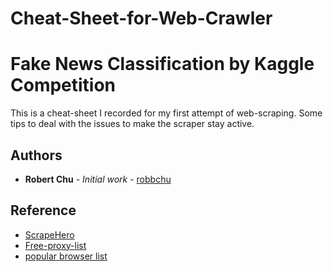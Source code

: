 # Cheat-Sheet-for-Web-Crawler
# Fake News Classification by Kaggle Competition

This is a cheat-sheet I recorded for my first attempt of web-scraping.
Some tips to deal with the issues to make the scraper stay active.


## Authors

* **Robert Chu** - *Initial work* - [robbchu](https://github.com/robbchu)


## Reference

* [ScrapeHero](https://www.scrapehero.com/how-to-prevent-getting-blacklisted-while-scraping/)
* [Free-proxy-list](https://free-proxy-list.net/)
* [popular browser list](https://developers.whatismybrowser.com/useragents/explore/)

